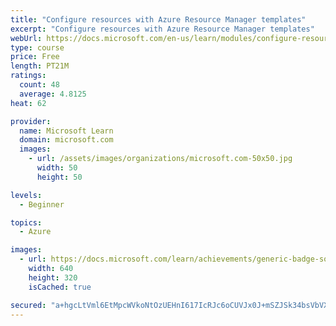 ```yaml
---
title: "Configure resources with Azure Resource Manager templates"
excerpt: "Configure resources with Azure Resource Manager templates"
webUrl: https://docs.microsoft.com/en-us/learn/modules/configure-resources-arm-templates/
type: course
price: Free
length: PT21M
ratings:
  count: 48
  average: 4.8125
heat: 62

provider:
  name: Microsoft Learn
  domain: microsoft.com
  images:
    - url: /assets/images/organizations/microsoft.com-50x50.jpg
      width: 50
      height: 50

levels:
  - Beginner

topics:
  - Azure

images:
  - url: https://docs.microsoft.com/learn/achievements/generic-badge-social.png
    width: 640
    height: 320
    isCached: true

secured: "a+hgcLtVml6EtMpcWVkoNtOzUEHnI617IcRJc6oCUVJx0J+mSZJSk34bsVbVXSbyeAU7WsN6vVLMDznEu+7hZgPFKU0XKTvqnEfrBvk5XP+5Kzd4Y5MdgLqk18j01ZVg+S1I7c3wJ00gF1en4WIz5MdS0h3A3+3LpKt8eWDnsrAxdhxq1vqFe9AuMndm50zDp2CWgCR3y9/B4bdF8/xx1pRrSkuSv+ccWfUJGjbz6+IJvPVPZ6OA0V4Rgo3xqJahbY5Gdm5o1UaARVXFrX8E/wkd4VUKp+ErqyuiCIAjDoDikfG7p8VmldK6bqj9mVfLdT9AZwIuLWt5zYOo8pt9dpKC1axqJ4l15sX12zFHa5SJGg+F2fhBhhUmHnsvsT5KLNFhAOJpYn/JpsplDrmDk2ouT9ydfvup7mKWmfqXw8Q=;zXoKkC6RdyL8uSjUcjdaww=="
---
```


